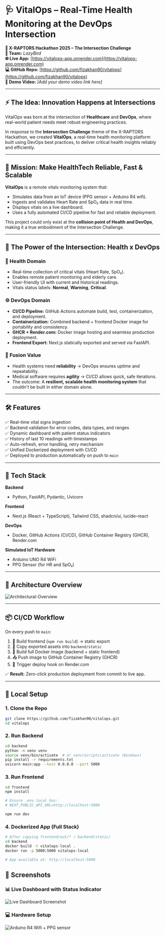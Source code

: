 # 🩺 VitalOps – Real-Time Health Monitoring at the DevOps Intersection

**🚀 X-RAPTORS Hackathon 2025 – The Intersection Challenge**  
**👥 Team:** *LazyBird*  
**🌐 Live App:** [https://vitalops-app.onrender.com](https://vitalops-app.onrender.com)  
**💻 GitHub Repo:** [https://github.com/fizakhan90/vitalops](https://github.com/fizakhan90/vitalops)  
**🎥 Demo Video:** *[Add your demo video link here]*

---

## ⚡ The Idea: Innovation Happens at Intersections

VitalOps was born at the intersection of **Healthcare** and **DevOps**, where real-world patient needs meet robust engineering practices.

In response to the **Intersection Challenge** theme of the X-RAPTORS Hackathon, we created **VitalOps**, a real-time health monitoring platform built using DevOps best practices, to deliver critical health insights reliably and efficiently.

---

## 🎯 Mission: Make HealthTech Reliable, Fast & Scalable

**VitalOps** is a remote vitals monitoring system that:
- Simulates data from an IoT device (PPG sensor + Arduino R4 wifi).
- Ingests and validates Heart Rate and SpO₂ data in real time.
- Displays vitals on a live dashboard.
- Uses a fully automated CI/CD pipeline for fast and reliable deployment.

This project could only exist at the **collision point of Health and DevOps**, making it a true embodiment of the Intersection Challenge.

---

## 🔀 The Power of the Intersection: Health x DevOps

### 🏥 Health Domain
- Real-time collection of critical vitals (Heart Rate, SpO₂).
- Enables remote patient monitoring and elderly care.
- User-friendly UI with current and historical readings.
- Vitals status labels: **Normal**, **Warning**, **Critical**.

### ⚙️ DevOps Domain
- **CI/CD Pipeline:** GitHub Actions automate build, test, containerization, and deployment.
- **Containerization:** Combined backend + frontend Docker image for portability and consistency.
- **GHCR + Render.com:** Docker image hosting and seamless production deployment.
- **Frontend Export:** Next.js statically exported and served via FastAPI.

### 🎇 Fusion Value
- Health systems need **reliability** → DevOps ensures uptime and repeatability.
- Medical software requires **agility** → CI/CD allows quick, safe iterations.
- The outcome: A **resilient, scalable health monitoring system** that couldn't be built in either domain alone.

---

## 🛠 Features

✅ Real-time vital signs ingestion  
✅ Backend validation for error codes, data types, and ranges  
✅ Dynamic dashboard with patient status indicators  
✅ History of last 10 readings with timestamps  
✅ Auto-refresh, error handling, retry mechanism  
✅ Unified Dockerized deployment with CI/CD  
✅ Deployed to production automatically on push to `main`

---

## 🧪 Tech Stack

**Backend**  
- Python, FastAPI, Pydantic, Uvicorn

**Frontend**  
- Next.js (React + TypeScript), Tailwind CSS, shadcn/ui, lucide-react

**DevOps**  
- Docker, GitHub Actions (CI/CD), GitHub Container Registry (GHCR), Render.com

**Simulated IoT Hardware**  
- Arduino UNO R4 WiFi   
- PPG Sensor (for HR and SpO₂)

---

## 🧩 Architecture Overview

![Architectural-Overview](flowchart.png)

---

## 📦 CI/CD Workflow

On every push to `main`:
1. 🔧 Build frontend (`npm run build`) → static export  
2. 📁 Copy exported assets into `backend/static`  
3. 🐳 Build full Docker image (backend + static frontend)  
4. 📤 Push image to GitHub Container Registry (GHCR)  
5. 🚀 Trigger deploy hook on Render.com  

✅ **Result:** Zero-click production deployment from commit to live app.

---

## 🧰 Local Setup

### 1. Clone the Repo

```bash
git clone https://github.com/fizakhan90/vitalops.git
cd vitalops
```
### 2. Run Backend 
```bash
cd backend
python -m venv venv
source venv/bin/activate  # or venv\Scripts\activate (Windows)
pip install -r requirements.txt
uvicorn main:app --host 0.0.0.0 --port 5000
```
### 3. Run Frontend
```bash
cd frontend
npm install

# Ensure .env.local has:
# NEXT_PUBLIC_API_URL=http://localhost:5000

npm run dev
```
### 4. Dockerized App (Full Stack)
```bash
# After copying frontend/out/* → backend/static/
cd backend
docker build -t vitalops-local .
docker run -p 5000:5000 vitalops-local

# App available at: http://localhost:5000
```
## 📸 Screenshots

### 📊 Live Dashboard with Status Indicator
![Live Dashboard Screenshot](vitalops_dashboard.png)

### 💻  Hardware Setup
![Arduino R4 Wifi + PPG sensor](hardware_setup.jpg)


